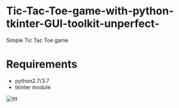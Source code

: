 # Tic-Tac-Toe-game-with-python-tkinter-GUI-toolkit-unperfect-
  Simple Tic Tac Toe game
  
 # Requirements
  - python2.7/3.7
  - tkinter module


![ttt](https://user-images.githubusercontent.com/42320296/46889234-fbca1880-ce88-11e8-9bb6-0b9092d05ab4.JPG)
